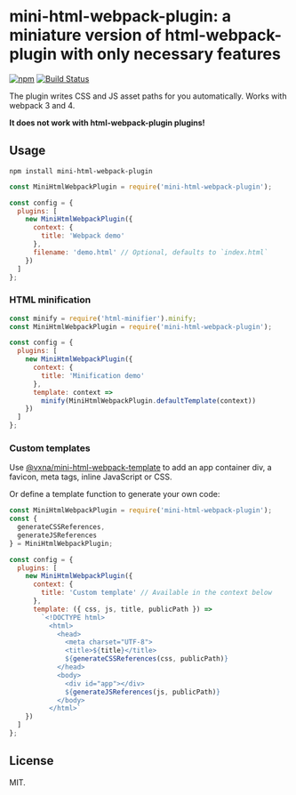 # mini-html-webpack-plugin: a miniature version of html-webpack-plugin with only necessary features

[![npm](https://img.shields.io/npm/v/mini-html-webpack-plugin.svg)](https://www.npmjs.com/package/mini-html-webpack-plugin) [![Build Status](https://travis-ci.org/styleguidist/mini-html-webpack-plugin.svg)](https://travis-ci.org/styleguidist/mini-html-webpack-plugin)

The plugin writes CSS and JS asset paths for you automatically. Works with webpack 3 and 4.

**It does not work with html-webpack-plugin plugins!**

## Usage

```
npm install mini-html-webpack-plugin
```

```javascript
const MiniHtmlWebpackPlugin = require('mini-html-webpack-plugin');

const config = {
  plugins: [
    new MiniHtmlWebpackPlugin({
      context: {
        title: 'Webpack demo'
      },
      filename: 'demo.html' // Optional, defaults to `index.html`
    })
  ]
};
```

### HTML minification

```javascript
const minify = require('html-minifier').minify;
const MiniHtmlWebpackPlugin = require('mini-html-webpack-plugin');

const config = {
  plugins: [
    new MiniHtmlWebpackPlugin({
      context: {
        title: 'Minification demo'
      },
      template: context =>
        minify(MiniHtmlWebpackPlugin.defaultTemplate(context))
    })
  ]
};
```

### Custom templates

Use [@vxna/mini-html-webpack-template](https://www.npmjs.com/package/@vxna/mini-html-webpack-template) to add an app container div, a favicon, meta tags, inline JavaScript or CSS.

Or define a template function to generate your own code:

```js
const MiniHtmlWebpackPlugin = require('mini-html-webpack-plugin');
const {
  generateCSSReferences,
  generateJSReferences
} = MiniHtmlWebpackPlugin;

const config = {
  plugins: [
    new MiniHtmlWebpackPlugin({
      context: {
        title: 'Custom template' // Available in the context below
      },
      template: ({ css, js, title, publicPath }) =>
        `<!DOCTYPE html>
          <html>
            <head>
              <meta charset="UTF-8">
              <title>${title}</title>
              ${generateCSSReferences(css, publicPath)}
            </head>
            <body>
              <div id="app"></div>
              ${generateJSReferences(js, publicPath)}
            </body>
          </html>`
    })
  ]
};
```

## License

MIT.
